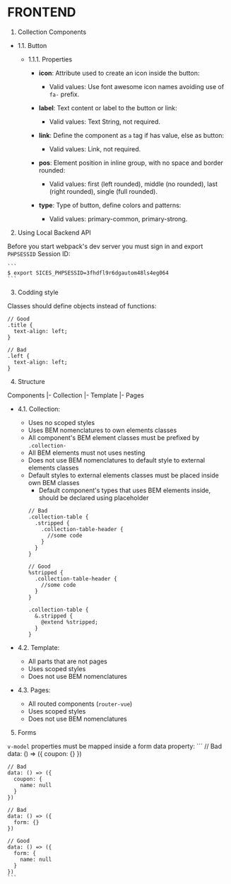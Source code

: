 FRONTEND
========

1. Collection Components

  - 1.1. Button

    - 1.1.1. Properties

      - **icon**: Attribute used to create an icon inside the button:
        - Valid values: Use font awesome icon names avoiding use of `fa-` prefix.

      - **label**: Text content or label to the button or link:
        - Valid values: Text String, not required.

      - **link**: Define the component as `a` tag if has value, else as button:
        - Valid values: Link, not required.

      - **pos**: Element position in inline group, with no space and border rounded:
        - Valid values: first (left rounded), middle (no rounded), last (right rounded), single (full rounded).

      - **type**: Type of button, define colors and patterns:
        - Valid values: primary-common, primary-strong.


2. Using Local Backend API

  Before you start webpack's dev server you must sign in and export `PHPSESSID` Session ID:

    ```
    $ export SICES_PHPSESSID=3fhdfl9r6dgautom48ls4eg064
    ```

3. Codding style

  Classes should define objects instead of functions:
  ```
  // Good
  .title {
    text-align: left;
  }

  // Bad
  .left {
    text-align: left;
  }
  ```

4. Structure

  Components
  |- Collection
  |- Template
  |- Pages

  - 4.1. Collection:

    - Uses no scoped styles
    - Uses BEM nomenclatures to own elements classes
    - All component's BEM element classes must be prefixed by `.collection-`
    - All BEM elements must not uses nesting
    - Does not use BEM nomenclatures to default style to external elements classes
    - Default styles to external elements classes must be placed inside own BEM classes
      - Default component's types that uses BEM elements inside, should be declared using placeholder
      ```
      // Bad
      .collection-table {
        .stripped {
          .collection-table-header {
            //some code
          }
        }
      }

      // Good
      %stripped {
        .collection-table-header {
          //some code
        }
      }

      .collection-table {
        &.stripped {
          @extend %stripped;
        }
      }
      ```

  - 4.2. Template:

    - All parts that are not pages
    - Uses scoped styles
    - Does not use BEM nomenclatures

  - 4.3. Pages:

    - All routed components (`router-vue`)
    - Uses scoped styles
    - Does not use BEM nomenclatures

5. Forms

  `v-model` properties must be mapped inside a form data property:
    ```
    // Bad
    data: () => ({
      coupon: {}
    })

    // Bad
    data: () => ({
      coupon: {
        name: null
      }
    })

    // Bad
    data: () => ({
      form: {}
    })

    // Good
    data: () => ({
      form: {
        name: null
      }
    })
    ```
